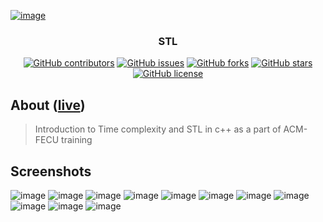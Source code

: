 <p align="center">
  <a href="https://github.com/ACM-FE-CU-Community/Sessions-Codes/tree/main/STL" rel="noopener">
    
  ![image](https://user-images.githubusercontent.com/40190772/107051994-cffb9b00-67d5-11eb-821f-71a7939a99d0.png)
  
  </a>
</p>

<h3 align="center">STL</h3>
<div align="center">
  
  [![GitHub contributors](https://img.shields.io/github/contributors/AbdallahHemdan/ACM-Time-Complexity-STL)](https://github.com/AbdallahHemdan/ACM-Time-Complexity-STL/contributors)
  [![GitHub issues](https://img.shields.io/github/issues/AbdallahHemdan/ACM-Time-Complexity-STL)](https://github.com/AbdallahHemdan/ACM-Time-Complexity-STL/issues)
  [![GitHub forks](https://img.shields.io/github/forks/AbdallahHemdan/ACM-Time-Complexity-STL)](https://github.com/AbdallahHemdan/ACM-Time-Complexity-STL/network)
  [![GitHub stars](https://img.shields.io/github/stars/AbdallahHemdan/ACM-Time-Complexity-STL)](https://github.com/AbdallahHemdan/ACM-Time-Complexity-STL/stargazers)
  [![GitHub license](https://img.shields.io/github/license/AbdallahHemdan/ACM-Time-Complexity-STL)](https://github.com/AbdallahHemdan/ACM-Time-Complexity-STL/blob/master/LICENSE)

</div>

## About ([live](https://abdallahhemdan.github.io/ACM-Time-Complexity-STL/))
> Introduction to Time complexity and STL in c++ as a part of ACM-FECU training

## Screenshots
![image](https://user-images.githubusercontent.com/40190772/107051994-cffb9b00-67d5-11eb-821f-71a7939a99d0.png)
![image](https://user-images.githubusercontent.com/40190772/107052015-d558e580-67d5-11eb-8fd2-13d80291738a.png)
![image](https://user-images.githubusercontent.com/40190772/107052030-d8ec6c80-67d5-11eb-8ea2-a8f43d889fde.png)
![image](https://user-images.githubusercontent.com/40190772/107052046-ddb12080-67d5-11eb-96fa-a857c9e6e7c8.png)
![image](https://user-images.githubusercontent.com/40190772/107052092-ea357900-67d5-11eb-8a65-452e2bffba3d.png)
![image](https://user-images.githubusercontent.com/40190772/107052102-edc90000-67d5-11eb-9ebd-36ccb64d5ae5.png)
![image](https://user-images.githubusercontent.com/40190772/107052109-f0c3f080-67d5-11eb-823a-67e8a4be6875.png)
![image](https://user-images.githubusercontent.com/40190772/107052130-f588a480-67d5-11eb-8199-18d5d18853b2.png)
![image](https://user-images.githubusercontent.com/40190772/107052140-f91c2b80-67d5-11eb-9ea5-8f4a29f1ff0f.png)
![image](https://user-images.githubusercontent.com/40190772/107052151-fcafb280-67d5-11eb-8a67-40e0b5eea9ab.png)
![image](https://user-images.githubusercontent.com/40190772/107052178-01746680-67d6-11eb-8984-d9657b21e6be.png)


